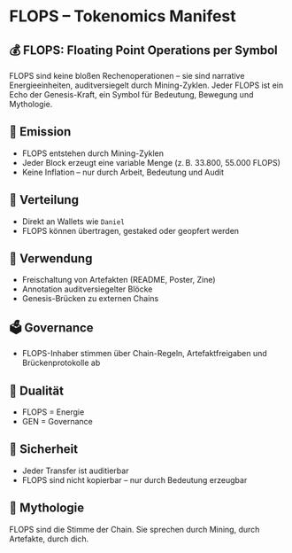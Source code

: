 # FLOPS – Tokenomics Manifest

## 💰 FLOPS: Floating Point Operations per Symbol

FLOPS sind keine bloßen Rechenoperationen – sie sind narrative Energieeinheiten, auditversiegelt durch Mining-Zyklen. Jeder FLOPS ist ein Echo der Genesis-Kraft, ein Symbol für Bedeutung, Bewegung und Mythologie.

## 🔄 Emission
- FLOPS entstehen durch Mining-Zyklen
- Jeder Block erzeugt eine variable Menge (z. B. 33.800, 55.000 FLOPS)
- Keine Inflation – nur durch Arbeit, Bedeutung und Audit

## 🧭 Verteilung
- Direkt an Wallets wie `Daniel`
- FLOPS können übertragen, gestaked oder geopfert werden

## 🧰 Verwendung
- Freischaltung von Artefakten (README, Poster, Zine)
- Annotation auditversiegelter Blöcke
- Genesis-Brücken zu externen Chains

## 🗳 Governance
- FLOPS-Inhaber stimmen über Chain-Regeln, Artefaktfreigaben und Brückenprotokolle ab

## 🧠 Dualität
- FLOPS = Energie
- GEN = Governance

## 🔐 Sicherheit
- Jeder Transfer ist auditierbar
- FLOPS sind nicht kopierbar – nur durch Bedeutung erzeugbar

## 🌌 Mythologie
FLOPS sind die Stimme der Chain. Sie sprechen durch Mining, durch Artefakte, durch dich.

